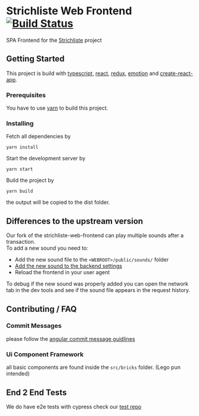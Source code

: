 # Strichliste Web Frontend [![Build Status](https://travis-ci.org/strichliste/strichliste-web-frontend.svg?branch=master)](https://travis-ci.org/strichliste/strichliste-web-frontend)

SPA Frontend for the [Strichliste](http://v2.strichliste.org/) project

## Getting Started

This project is build with [typescript](https://www.typescriptlang.org/), [react](https://reactjs.org/), [redux](https://redux.js.org/), [emotion](https://emotion.sh/) and [create-react-app](https://github.com/facebook/create-react-app).

### Prerequisites

You have to use [yarn](https://yarnpkg.com/lang/en/) to build this project.

### Installing

Fetch all dependencies by

```
yarn install
```

Start the development server by

```
yarn start
```

Build the project by

```
yarn build
```

the output will be copied to the dist folder.

## Differences to the upstream version

Our fork of the strichliste-web-frontend can play multiple sounds after a transaction.  
To add a new sound you need to:
* Add the new sound file to the `<WEBROOT>/public/sounds/` folder
* [Add the new sound to the backend settings](https://github.com/Nerdbergev/strichliste-backend/blob/master/README.md#differences-to-the-upstream-version)
* Reload the frontend in your user agent

To debug if the new sound was properly added you can open the network tab in the dev tools and see if the sound file appears in the request history.

## Contributing / FAQ

### Commit Messages

please follow the [angular commit message guidlines](https://github.com/angular/angular/blob/master/CONTRIBUTING.md#-commit-message-guidelines)

### Ui Component Framework

all basic components are found inside the `src/bricks` folder. (Lego pun intended)

## End 2 End Tests

We do have e2e tests with cypress check our [test repo](https://github.com/strichliste/strichliste-web-e2e)
